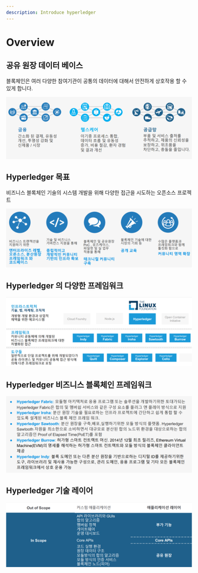 ```yaml
---
description: Introduce hyperledger
---
```


# Overview

## 공유 원장 데이터 베이스

블록체인은 여러 다양한 참여기관이 공통의 데이터에 대해서 안전하게 상호작용 할 수 있게 합니다.

![&#xBE44;&#xC988;&#xB2C8;&#xC2A4; &#xC0AC;&#xC5C5;&#xAD70;](.gitbook/assets/image%20%283%29.png)



## Hyperledger 목표

비즈니스 블록체인 기술의 시스템 개발을 위해 다양한 접근을 시도하는 오픈소스 프로젝트

![&#xC624;&#xD508;&#xC18C;&#xC2A4; &#xD504;&#xB85C;&#xC81D;&#xD2B8;](.gitbook/assets/image%20%284%29.png)



## Hyperledger 의 다양한 프레임워크

![&#xD558;&#xC774;&#xD37C;&#xB808;&#xC800; &#xD504;&#xB808;&#xC784;&#xC6CC;&#xD06C;](.gitbook/assets/image%20%285%29.png)



## Hyperledger 비즈니스 블록체인 프레임워크

![&#xD504;&#xB808;&#xC784;&#xC6CC;&#xD06C; &#xB9AC;&#xC2A4;&#xD2B8;](.gitbook/assets/image%20%286%29.png)



## Hyperledger 기술 레이어

![&#xB808;&#xC774;&#xC5B4; &#xAD6C;&#xBD84;](.gitbook/assets/image%20%287%29.png)

